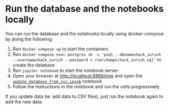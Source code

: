 # Run the database and the notebooks locally

You can run the database and the notebooks locally using docker-compose by doing the following:

1. Run `docker-compose up` to start the containers
2. Run `docker-compose exec postgres sh -c 'psql --dbname=hack_zurich --username=hack_zurich --password < /var/dumps/hack_zurich.sql'` to create the database
3. Run `jupyter notebook` to start the notebook server
4. Open your browser at <http://localhost:8888/tree> and open the [`update_database_from_csv.ipynb`](./update_database_from_csv) notebook
5. Follow the instructions in the notebook and run the cells progressively

If you update data (ie. add data to CSV files), just run the notebook again to add the new data.
